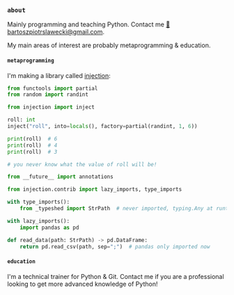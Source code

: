 ### `about`
Mainly programming and teaching Python. Contact me [📧 bartoszpiotrslawecki@gmail.com](mailto://bartoszpiotrslawecki@gmail.com).

My main areas of interest are probably metaprogramming & education.

#### `metaprogramming`
I'm making a library called [injection](https://github.com/bswck/injection):

```py
from functools import partial
from random import randint

from injection import inject

roll: int
inject("roll", into=locals(), factory=partial(randint, 1, 6))

print(roll)  # 6
print(roll)  # 4
print(roll)  # 3

# you never know what the value of roll will be!
```

```py
from __future__ import annotations

from injection.contrib import lazy_imports, type_imports

with type_imports():
    from _typeshed import StrPath  # never imported, typing.Any at runtime

with lazy_imports():
    import pandas as pd

def read_data(path: StrPath) -> pd.DataFrame:
    return pd.read_csv(path, sep=";")  # pandas only imported now
```

#### `education`
I'm a technical trainer for Python & Git.
Contact me if you are a professional looking to get more advanced knowledge of Python!


